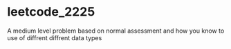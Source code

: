 # leetcode_2225
A medium level problem based on normal assessment and how you know to use of diffrent diffrent data types
